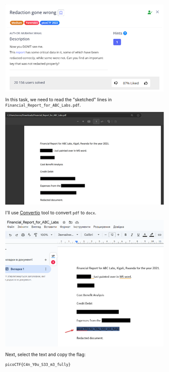 ![Task desc](../assets/images/Redaction-gone-wrong_image_1.png)


In this task, we need to read the "sketched" lines in `Financial_Report_for_ABC_Labs.pdf`.

![image_2](../assets/images/Redaction-gone-wrong_image_2.png)

I'll use [Convertio](https://convertio.co/pdf-docx/) tool to convert `pdf` to `docx`.

![image_3](../assets/images/Redaction-gone-wrong_image_3.png)


Next, select the text and copy the flag:

`picoCTF{C4n_Y0u_S33_m3_fully}`
